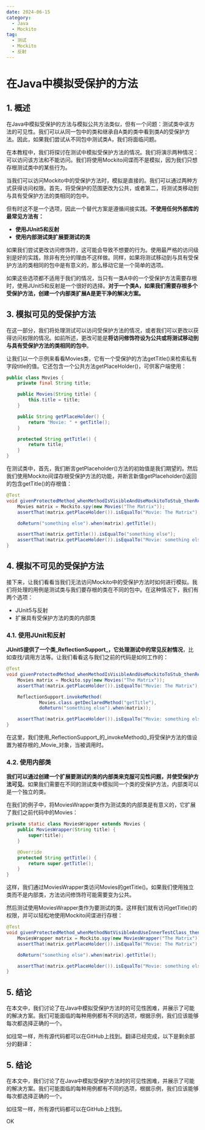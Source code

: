 ```yaml
---
date: 2024-06-15
category:
  - Java
  - Mockito
tag:
  - 测试
  - Mockito
  - 反射
---
```

# 在Java中模拟受保护的方法

## 1. 概述

在Java中模拟受保护的方法与模拟公共方法类似，但有一个问题：测试类中该方法的可见性。我们可以从同一包中的类和继承自A类的类中看到类A的受保护方法。因此，如果我们尝试从不同包中测试类A，我们将面临问题。

在本教程中，我们将探讨在测试中模拟受保护方法的情况。我们将演示两种情况：可以访问该方法和不能访问。我们将使用Mockito间谍而不是模拟，因为我们只想存根测试类中的某些行为。

当我们可以访问Mockito中的受保护方法时，模拟是直接的。我们可以通过两种方式获得访问权限。首先，将受保护的范围更改为公共，或者第二，将测试类移动到与具有受保护方法的类相同的包中。

但有时这不是一个选项，因此一个替代方案是遵循间接实践。**不使用任何外部库的最常见方法有：**

- **使用JUnit5和反射**
- **使用内部测试类扩展要测试的类**

如果我们尝试更改访问修饰符，这可能会导致不想要的行为。使用最严格的访问级别是好的实践，除非有充分的理由不这样做。同样，如果将测试移动到与具有受保护方法的类相同的包中是有意义的，那么移动它是一个简单的选项。

如果这些选项都不适用于我们的情况，当只有一类A中的一个受保护方法需要存根时，使用JUnit5和反射是一个很好的选择。**对于一个类A，如果我们需要存根多个受保护方法，创建一个内部类扩展A是更干净的解决方案。**

## 3. 模拟可见的受保护方法

在这一部分，我们将处理测试可以访问受保护方法的情况，或者我们可以更改以获得访问权限的情况。如前所述，更改可能是**将访问修饰符设为公共或将测试移动到与具有受保护方法的类相同的包中**。

让我们以一个示例来看看Movies类，它有一个受保护的方法getTitle()来检索私有字段title的值。它还包含一个公共方法getPlaceHolder()，可供客户端使用：

```java
public class Movies {
    private final String title;

    public Movies(String title) {
        this.title = title;
    }

    public String getPlaceHolder() {
        return "Movie: " + getTitle();
    }

    protected String getTitle() {
        return title;
    }
}
```

在测试类中，首先，我们断言getPlaceholder()方法的初始值是我们期望的。然后我们使用Mockito间谍存根受保护方法的功能，并断言新值getPlaceholder()返回的包含getTitle()的存根值：

```java
@Test
void givenProtectedMethod_whenMethodIsVisibleAndUseMockitoToStub_thenResponseIsStubbed() {
    Movies matrix = Mockito.spy(new Movies("The Matrix"));
    assertThat(matrix.getPlaceHolder()).isEqualTo("Movie: The Matrix");

    doReturn("something else").when(matrix).getTitle();

    assertThat(matrix.getTitle()).isEqualTo("something else");
    assertThat(matrix.getPlaceHolder()).isEqualTo("Movie: something else");
}
```

## 4. 模拟不可见的受保护方法

接下来，让我们看看当我们无法访问Mockito中的受保护方法时如何进行模拟。我们将处理的用例是测试类与我们要存根的类在不同的包中。在这种情况下，我们有两个选项：

- JUnit5与反射
- 扩展具有受保护方法的类的内部类

### 4.1. 使用JUnit和反射

**JUnit5提供了一个类_ReflectionSupport_，它处理测试中的常见反射情况**，比如查找/调用方法等。让我们看看这与我们之前的代码是如何工作的：

```java
@Test
void givenProtectedMethod_whenMethodIsVisibleAndUseMockitoToStub_thenResponseIsStubbed() throws NoSuchMethodException {
    Movies matrix = Mockito.spy(new Movies("The Matrix"));
    assertThat(matrix.getPlaceHolder()).isEqualTo("Movie: The Matrix");

    ReflectionSupport.invokeMethod(
            Movies.class.getDeclaredMethod("getTitle"),
            doReturn("something else").when(matrix));

    assertThat(matrix.getPlaceHolder()).isEqualTo("Movie: something else");
}
```

在这里，我们使用_ReflectionSupport_的_invokeMethod()_将受保护方法的值设置为被存根的_Movie_对象，当被调用时。

### 4.2. 使用内部类

**我们可以通过创建一个扩展要测试的类的内部类来克服可见性问题，并使受保护方法可见**。如果我们需要在不同的测试类中模拟同一个类的受保护方法，内部类可以是一个独立的类。

在我们的例子中，将MoviesWrapper类作为测试类的内部类是有意义的，它扩展了我们之前代码中的Movies：

```java
private static class MoviesWrapper extends Movies {
    public MoviesWrapper(String title) {
        super(title);
    }

    @Override
    protected String getTitle() {
        return super.getTitle();
    }
}
```

这样，我们通过MoviesWrapper类访问Movies的getTitle()。如果我们使用独立类而不是内部类，方法访问修饰符可能需要变为公共。

然后测试使用MoviesWrapper类作为要测试的类。这样我们就有访问getTitle()的权限，并可以轻松地使用Mockito间谍进行存根：

```java
@Test
void givenProtectedMethod_whenMethodNotVisibleAndUseInnerTestClass_thenResponseIsStubbed() {
    MoviesWrapper matrix = Mockito.spy(new MoviesWrapper("The Matrix"));
    assertThat(matrix.getPlaceHolder()).isEqualTo("Movie: The Matrix");

    doReturn("something else").when(matrix).getTitle();

    assertThat(matrix.getPlaceHolder()).isEqualTo("Movie: something else");
}
```

## 5. 结论

在本文中，我们讨论了在Java中模拟受保护方法时的可见性困难，并展示了可能的解决方案。我们可能面临的每种用例都有不同的选项，根据示例，我们应该能够每次都选择正确的一个。

如往常一样，所有源代码都可以在GitHub上找到。翻译已经完成，以下是剩余部分的翻译：

## 5. 结论

在本文中，我们讨论了在Java中模拟受保护方法时的可见性困难，并展示了可能的解决方案。我们可能面临的每种用例都有不同的选项，根据示例，我们应该能够每次都选择正确的一个。

如往常一样，所有源代码都可以在GitHub上找到。

OK